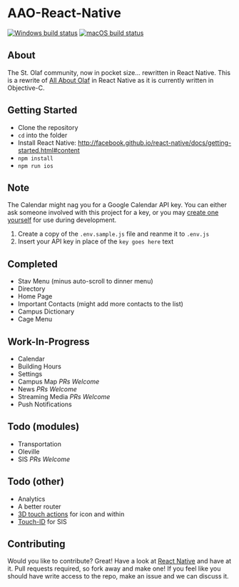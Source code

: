# AAO-React-Native

[![Windows build status](https://ci.appveyor.com/api/projects/status/qi83hnivu0rkgbvo?svg=true)](https://ci.appveyor.com/project/hawkrives/aao-react-native)
[![macOS build status](https://travis-ci.org/StoDevX/AAO-React-Native.svg?branch=master)](https://travis-ci.org/StoDevX/AAO-React-Native)


## About
The St. Olaf community, now in pocket size... rewritten in React Native.  This is a rewrite of [All About Olaf](http://drewvolz.com/all-about-olaf/) in React Native as it is currently written in Objective-C.

## Getting Started

- Clone the repository
- `cd` into the folder
- Install React Native: http://facebook.github.io/react-native/docs/getting-started.html#content
- `npm install`
- `npm run ios`

## Note
The Calendar might nag you for a Google Calendar API key. You can either ask someone involved with this project for a key, or you may [create one yourself](https://console.developers.google.com/projectselector/apis/credentials) for use during development.

1. Create a copy of the `.env.sample.js` file and reanme it to `.env.js`
2. Insert your API key in place of the `key goes here` text

## Completed
* Stav Menu (minus auto-scroll to dinner menu)
* Directory
* Home Page
* Important Contacts (might add more contacts to the list)
* Campus Dictionary
* Cage Menu

## Work-In-Progress
* Calendar
* Building Hours
* Settings
* Campus Map *PRs Welcome*
* News *PRs Welcome*
* Streaming Media *PRs Welcome*
* Push Notifications

## Todo (modules)
* Transportation
* Oleville
* SIS *PRs Welcome*

## Todo (other)
* Analytics
* A better router
* [3D touch actions](https://github.com/jordanbyron/react-native-quick-actions) for icon and within
* [Touch-ID](https://github.com/naoufal/react-native-touch-id) for SIS

## Contributing
Would you like to contribute? Great! Have a look at [React Native](http://facebook.github.io/react-native/docs/getting-started.html) and have at it. Pull requests required, so fork away and make one! If you feel like you should have write access to the repo, make an issue and we can discuss it.
